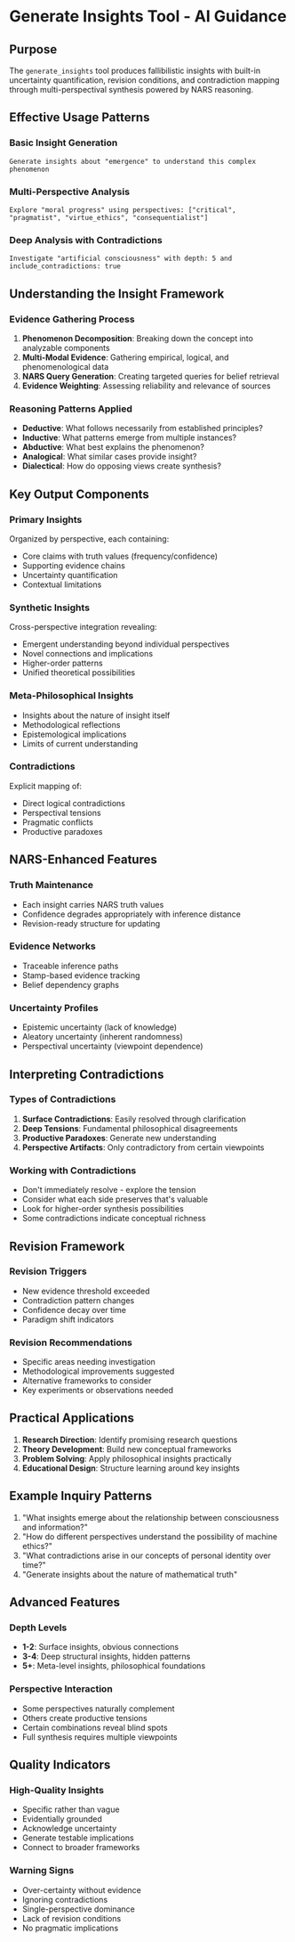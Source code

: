 # Generate Insights Tool - AI Guidance

## Purpose
The `generate_insights` tool produces fallibilistic insights with built-in uncertainty quantification, revision conditions, and contradiction mapping through multi-perspectival synthesis powered by NARS reasoning.

## Effective Usage Patterns

### Basic Insight Generation
```
Generate insights about "emergence" to understand this complex phenomenon
```

### Multi-Perspective Analysis
```
Explore "moral progress" using perspectives: ["critical", "pragmatist", "virtue_ethics", "consequentialist"]
```

### Deep Analysis with Contradictions
```
Investigate "artificial consciousness" with depth: 5 and include_contradictions: true
```

## Understanding the Insight Framework

### Evidence Gathering Process
1. **Phenomenon Decomposition**: Breaking down the concept into analyzable components
2. **Multi-Modal Evidence**: Gathering empirical, logical, and phenomenological data
3. **NARS Query Generation**: Creating targeted queries for belief retrieval
4. **Evidence Weighting**: Assessing reliability and relevance of sources

### Reasoning Patterns Applied

- **Deductive**: What follows necessarily from established principles?
- **Inductive**: What patterns emerge from multiple instances?
- **Abductive**: What best explains the phenomenon?
- **Analogical**: What similar cases provide insight?
- **Dialectical**: How do opposing views create synthesis?

## Key Output Components

### Primary Insights
Organized by perspective, each containing:
- Core claims with truth values (frequency/confidence)
- Supporting evidence chains
- Uncertainty quantification
- Contextual limitations

### Synthetic Insights
Cross-perspective integration revealing:
- Emergent understanding beyond individual perspectives
- Novel connections and implications
- Higher-order patterns
- Unified theoretical possibilities

### Meta-Philosophical Insights
- Insights about the nature of insight itself
- Methodological reflections
- Epistemological implications
- Limits of current understanding

### Contradictions
Explicit mapping of:
- Direct logical contradictions
- Perspectival tensions
- Pragmatic conflicts
- Productive paradoxes

## NARS-Enhanced Features

### Truth Maintenance
- Each insight carries NARS truth values
- Confidence degrades appropriately with inference distance
- Revision-ready structure for updating

### Evidence Networks
- Traceable inference paths
- Stamp-based evidence tracking
- Belief dependency graphs

### Uncertainty Profiles
- Epistemic uncertainty (lack of knowledge)
- Aleatory uncertainty (inherent randomness)
- Perspectival uncertainty (viewpoint dependence)

## Interpreting Contradictions

### Types of Contradictions

1. **Surface Contradictions**: Easily resolved through clarification
2. **Deep Tensions**: Fundamental philosophical disagreements
3. **Productive Paradoxes**: Generate new understanding
4. **Perspective Artifacts**: Only contradictory from certain viewpoints

### Working with Contradictions
- Don't immediately resolve - explore the tension
- Consider what each side preserves that's valuable
- Look for higher-order synthesis possibilities
- Some contradictions indicate conceptual richness

## Revision Framework

### Revision Triggers
- New evidence threshold exceeded
- Contradiction pattern changes
- Confidence decay over time
- Paradigm shift indicators

### Revision Recommendations
- Specific areas needing investigation
- Methodological improvements suggested
- Alternative frameworks to consider
- Key experiments or observations needed

## Practical Applications

1. **Research Direction**: Identify promising research questions
2. **Theory Development**: Build new conceptual frameworks
3. **Problem Solving**: Apply philosophical insights practically
4. **Educational Design**: Structure learning around key insights

## Example Inquiry Patterns

1. "What insights emerge about the relationship between consciousness and information?"
2. "How do different perspectives understand the possibility of machine ethics?"
3. "What contradictions arise in our concepts of personal identity over time?"
4. "Generate insights about the nature of mathematical truth"

## Advanced Features

### Depth Levels
- **1-2**: Surface insights, obvious connections
- **3-4**: Deep structural insights, hidden patterns
- **5+**: Meta-level insights, philosophical foundations

### Perspective Interaction
- Some perspectives naturally complement
- Others create productive tensions
- Certain combinations reveal blind spots
- Full synthesis requires multiple viewpoints

## Quality Indicators

### High-Quality Insights
- Specific rather than vague
- Evidentially grounded
- Acknowledge uncertainty
- Generate testable implications
- Connect to broader frameworks

### Warning Signs
- Over-certainty without evidence
- Ignoring contradictions
- Single-perspective dominance
- Lack of revision conditions
- No pragmatic implications
